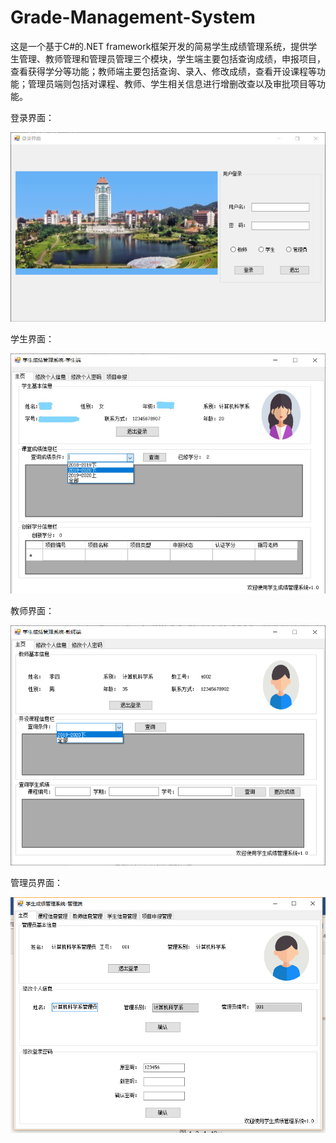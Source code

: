 # Grade-Management-System
这是一个基于C#的.NET framework框架开发的简易学生成绩管理系统，提供学生管理、教师管理和管理员管理三个模块，学生端主要包括查询成绩，申报项目，查看获得学分等功能；教师端主要包括查询、录入、修改成绩，查看开设课程等功能；管理员端则包括对课程、教师、学生相关信息进行增删改查以及审批项目等功能。

登录界面：

![login](https://github.com/a123wyn/Grade-Management-System/blob/master/image/%E7%99%BB%E5%BD%95%E7%95%8C%E9%9D%A2.png)

学生界面：

![student](https://github.com/a123wyn/Grade-Management-System/blob/master/image/%E5%AD%A6%E7%94%9F%E7%95%8C%E9%9D%A2.jpg)

教师界面：

![teacher](https://github.com/a123wyn/Grade-Management-System/blob/master/image/%E6%95%99%E5%B8%88%E7%95%8C%E9%9D%A2.png)

管理员界面：

![manager](https://github.com/a123wyn/Grade-Management-System/blob/master/image/%E7%AE%A1%E7%90%86%E5%91%98%E7%95%8C%E9%9D%A2.png)

